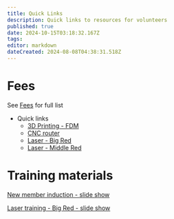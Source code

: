 ```yaml
---
title: Quick Links
description: Quick links to resources for volunteers
published: true
date: 2024-10-15T03:18:32.167Z
tags: 
editor: markdown
dateCreated: 2024-08-08T04:38:31.518Z
---
```


# Fees

See [Fees](/docs/policies/fees) for full list

* Quick links
  * [3D Printing - FDM](/docs/policies/fees#h-3d-printer-fdm)
  * [CNC router](/docs/policies/fees#cnc-router-swarf-o-mat)
  * [Laser - Big Red](/docs/policies/fees#laser-cutter-big-red)
  * [Laser - Middle Red](/docs/policies/fees#laser-cutter-middle-red)

# Training materials

[New member induction - slide show](https://slides.artifactory.org.au/orientation#/title-slide)

[Laser training - Big Red - slide show](https://slides.artifactory.org.au/machine_big-red#/title-slide)